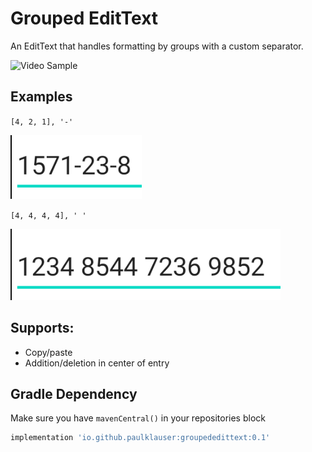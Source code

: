 # Grouped EditText

An EditText that handles formatting by groups with a custom separator.

![Video Sample](screenshots/screen3.gif?raw=true)

## Examples
`[4, 2, 1], '-'`

![Screenshot 2](screenshots/screen2.png?raw=true)

`[4, 4, 4, 4], ' '`

![Screenshot 1](screenshots/screen1.png?raw=true)

## Supports:
* Copy/paste
* Addition/deletion in center of entry

## Gradle Dependency

Make sure you have `mavenCentral()` in your repositories block
```groovy
implementation 'io.github.paulklauser:groupededittext:0.1'
```